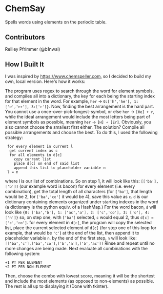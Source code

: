 # ChemSay
Spells words using elements on the periodic table.

## Contributors
Reilley Pfrimmer (@b1nwal)

## How I Built It
I was inspired by https://www.chemspeller.com, so I decided to build my own, local version. Here's how it works:

The program uses regex to search through the word for element symbols, and compiles all into a dictionary, the key for each being the starting index for that element in the word. For example, `her` -> `0:['h','he'], 1:['e','er'], 3:['r']}`. Now, finding the best arrangement is the hard part. You cannot use a once-over-pick-longest-symbol, or else `her` -> `[He] + r`, while the ideal arrangement would include the most letters being part of element symbols as possible, meaning `her` -> `[H] + [Er]`. Obviously, you also cannot choose the smallest first either. The solution? Compile all possible arrangements and choose the best.
To do this, I used the following strategy:
```
 for every element in current l
  get current index as c
  for all elements in d[c]
    copy current list
    place d[c] on end of said list
    append this list to placeholder variable n
 l = n
```
where l is our list of combinations. So on step 1, it will look like this: `[['ba'],['b']]` (our example word is bacon)
for every element (i.e. every combination), get the total length of all characters (for `['ba']`, that length would be 2, for `['ba','co']` it would be 4), save this value as `c`.
`d` is our dictionary containing elements organized under starting indexes in the word (a dictionary is the python equiv. of a HashMap.) For the word bacon, `d` will look like `{0: ['ba','b'], 1: ['ac','a'], 2: ['c','co'], 3: ['o'], 4: ['n']}`
so, on step one, with `['ba']` selected, `c` would equal 2, thus `d[c] = ['c','co']`.
for every element in `d[c]`, the program will copy the selected list, place the current selected element of `d[c]` (for step one of this loop for example, that would be `'c'`) at the end of the list, then append it to placeholder variable `n`. by the end of the first step, `n` will look like: `[['ba','c'],['ba','co'],['b','a'],['b','ac']]`
Rinse and repeat until no more changes are being made.
Next evaluate all combinations with the following system:
```
+1 PT PER ELEMENT
+2 PT PER NON-ELEMENT
```
Then, choose the combo with lowest score, meaning it will be the shortest and include the most elements (as opposed to non-elements) as possible.
The rest is all up to displaying it (Done with tkinter).
